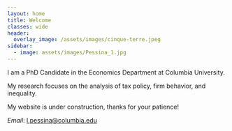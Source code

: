 ```yaml
---
layout: home
title: Welcome
classes: wide
header: 
  overlay_image: /assets/images/cinque-terre.jpeg
sidebar:
  - image: assets/images/Pessina_1.jpg
---
```


I am a PhD Candidate in the Economics Department at Columbia University.

My research focuses on the analysis of tax policy, firm behavior, and inequality.

My website is under construction, thanks for your patience!

*Email*: l.pessina@columbia.edu
